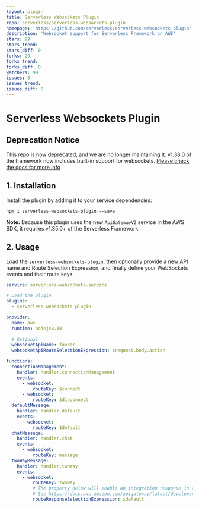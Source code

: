 ```yaml
---
layout: plugin
title: Serverless Websockets Plugin
repo: serverless/serverless-websockets-plugin
homepage: 'https://github.com/serverless/serverless-websockets-plugin'
description: 'Websocket support for Serverless Framework on AWS'
stars: 99
stars_trend: 
stars_diff: 0
forks: 29
forks_trend: 
forks_diff: 0
watchers: 99
issues: 0
issues_trend: 
issues_diff: 0
---
```



# Serverless Websockets Plugin

## Deprecation Notice
This repo is now deprecated, and we are no longer maintaining it. v1.38.0 of the framework now includes built-in support for websockets. [Please check the docs for more info](https://serverless.com/framework/docs/providers/aws/events/websocket/)

## 1. Installation
Install the plugin by adding it to your service dependencies:
```
npm i serverless-websockets-plugin --save
```

**Note:** Because this plugin uses the new `ApiGatewayV2` service in the AWS SDK, it requires v1.35.0+ of the Serverless Framework.

## 2. Usage
Load the `serverless-websockets-plugin`, then optionally provide a new API name and Route Selection Expression, and finally define your WebSockets events and their route keys:
```yml
service: serverless-websockets-service

# Load the plugin
plugins:
  - serverless-websockets-plugin

provider:
  name: aws
  runtime: nodejs8.10
  
  # Optional
  websocketApiName: foobar
  websocketApiRouteSelectionExpression: $request.body.action

functions:
  connectionManagement:
    handler: handler.connectionManagement
    events:
      - websocket:
          routeKey: $connect
      - websocket:
          routeKey: $disconnect
  defaultMessage:
    handler: handler.default
    events:
      - websocket:
          routeKey: $default
  chatMessage:
    handler: handler.chat
    events:
      - websocket:
          routeKey: message
  twoWayMessage:
    handler: handler.twoWay
    events:
      - websocket:
          routeKey: twoway
          # The property below will enable an integration response in the API Gateway.
          # See https://docs.aws.amazon.com/apigateway/latest/developerguide/apigateway-websocket-api-route-response.html
          routeResponseSelectionExpression: $default
```
